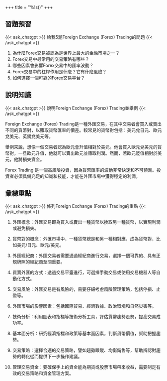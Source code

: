 +++
title = "%!s(<nil>)"
+++
## 習題預習
{{< ask_chatgpt >}}
給我5題Foreign Exchange (Forex) Trading的問題
{{< /ask_chatgpt >}}



1. 為什麼Forex交易被認為是世界上最大的金融市場之一？
2. Forex交易中最常用的交易策略有哪些？
3. 哪些因素會影響Forex交易中的匯率波動？
4. Forex交易中的杠桿作用是什麼？它有什麼風險？
5. 如何選擇一個可靠的Forex交易平台？   

## 說明知識
{{< ask_chatgpt >}}
說明Foreign Exchange (Forex) Trading並舉例
{{< /ask_chatgpt >}}



Foreign Exchange (Forex) Trading是一種外匯交易，在其中交易者會買入或賣出不同的貨幣對，以賺取貨幣匯率的價差。較常見的貨幣對包括：美元兌日元、歐元兌美元、英鎊兌美元等。

舉例來說，想像一個交易者認為歐元會升值相對於美元。他會買入歐元兌美元的貨幣對，一旦歐元升值，他就可以賣出歐元並賺取利潤。然而，若歐元貶值相對於美元，他將損失資金。

Forex Trading 是一個高風險投資，因為貨幣匯率的波動非常快速和不可預測。投資者必須具備充足的知識和技能，才能在外匯市場中獲得穩定的利潤。   

## 彙總重點
{{< ask_chatgpt >}}
條列Foreign Exchange (Forex) Trading的重點
{{< /ask_chatgpt >}}



1. 外匯概念：外匯交易即為買入或賣出一種貨幣以換取另一種貨幣，以實現利潤或避免損失。

2. 貨幣對的概念：外匯市場中，一種貨幣總是和另一種相對應，成為貨幣對，比如美元/日元、歐元/美元。

3. 外匯經紀商：外匯交易者需要通過經紀商進行交易，選擇一個可靠的、具有正規牌照的經紀商至關重要。

4. 買賣外匯的方式：透過交易平臺進行，可選擇手動交易或使用交易機器人等自動化方式。

5. 交易風險：外匯交易是有風險的，需要仔細考慮風險管理策略，包括停損、止盈等。

6. 外匯市場的影響因素：包括國際貿易、經濟數據、政治環境和自然災害等。

7. 技術分析：利用圖表和指標等技術分析工具，評估貨幣趨勢走勢，提高交易成功率。

8. 基本面分析：研究經濟指標和政策等基本面因素，判斷貨幣價值，幫助把握趨勢。

9. 交易策略：選擇合適的交易策略，譬如趨勢跟蹤、均衡銷售等，幫助辨認對趨勢的轉化從而提供下一步操作建議。

10. 管理交易資金：要確保手上的資金能為期貨或股票市場帶來收益，需要制定有效的交易策略和資金管理方案。   

